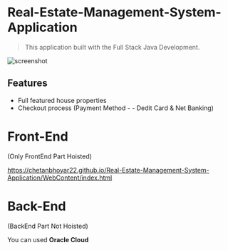 # Real-Estate-Management-System-Application

> This application built with the Full Stack Java Development.

![screenshot](https://github.com/chetanbhoyar22/Real-Estate-Management-System-Application/blob/master/WebContent/images/Snap_REMSA.PNG)

## Features

- Full featured house properties  
- Checkout process (Payment Method - - Dedit Card & Net Banking)

# Front-End

(Only FrontEnd Part Hoisted)

https://chetanbhoyar22.github.io/Real-Estate-Management-System-Application/WebContent/index.html 

# Back-End 

(BackEnd Part Not Hoisted)

You can used **Oracle Cloud**
